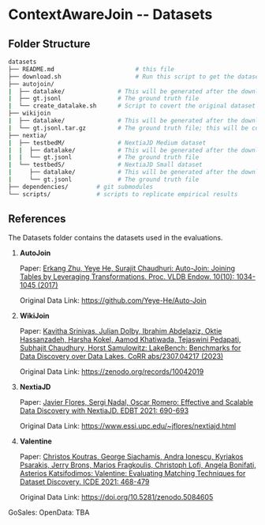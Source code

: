 # ContextAwareJoin -- Datasets


## Folder Structure

```bash
datasets
├── README.md                       # this file
├── download.sh                     # Run this script to get the datasets in the required format.
├── autojoin/               
|  ├── datalake/               # This will be generated after the download.sh script is successfully executed
|  ├── gt.jsonl                # The ground truth file
|  └── create_datalake.sh      # Script to covert the original dataset into a datalake
├── wikijoin
|  ├── datalake/               # This will be generated after the download.sh script is successfully executed
|  └── gt.jsonl.tar.gz         # The ground truth file; this will be converted to gt.jsonl after `download.sh`
├── nextia/   
|  ├── testbedM/               # NextiaJD Medium dataset
|  |  ├── datalake/            # This will be generated after the download.sh
|  |  └── gt.jsonl             # The ground truth file
|  └── testbedS/               # NextiaJD Small dataset
|     ├── datalake/            # This will be generated after the download.sh
|     └── gt.jsonl             # The ground truth file
├── dependencies/        # git submodules
└── scripts/             # scripts to replicate empirical results
```

## References



The Datasets folder contains the datasets used in the evaluations.

1. **AutoJoin**


    Paper: [Erkang Zhu, Yeye He, Surajit Chaudhuri: Auto-Join: Joining Tables by Leveraging Transformations. Proc. VLDB Endow. 10(10): 1034-1045 (2017)](http://www.vldb.org/pvldb/vol10/p1034-he.pdf)
    
    Original Data Link: https://github.com/Yeye-He/Auto-Join

2. **WikiJoin**
    
    Paper: [Kavitha Srinivas, Julian Dolby, Ibrahim Abdelaziz, Oktie Hassanzadeh, Harsha Kokel, Aamod Khatiwada, Tejaswini Pedapati, Subhajit Chaudhury, Horst Samulowitz: LakeBench: Benchmarks for Data Discovery over Data Lakes. CoRR abs/2307.04217 (2023)](https://doi.org/10.48550/arXiv.2307.04217)
    
    Original Data Link: https://zenodo.org/records/10042019

3. **NextiaJD**

    Paper: [Javier Flores, Sergi Nadal, Oscar Romero: Effective and Scalable Data Discovery with NextiaJD. EDBT 2021: 690-693](https://openproceedings.org/2021/conf/edbt/p184.pdf)

    Original Data Link: https://www.essi.upc.edu/~jflores/nextiajd.html 

4. **Valentine**  
    
    Paper: [Christos Koutras, George Siachamis, Andra Ionescu, Kyriakos Psarakis, Jerry Brons, Marios Fragkoulis, Christoph Lofi, Angela Bonifati, Asterios Katsifodimos: Valentine: Evaluating Matching Techniques for Dataset Discovery. ICDE 2021: 468-479](https://doi.org/10.1109/ICDE51399.2021.00047)
    
    Original Data Link: https://doi.org/10.5281/zenodo.5084605 

GoSales:
OpenData: TBA
